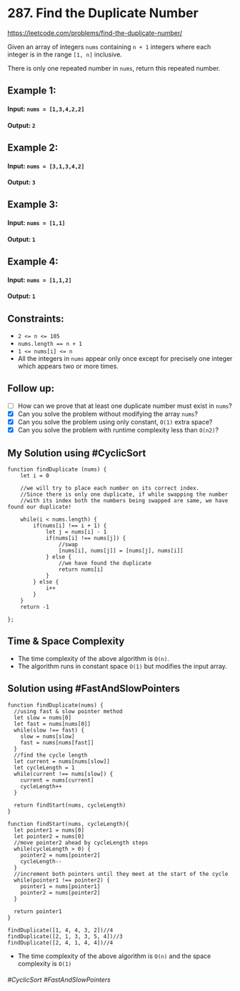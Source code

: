 # 287. Find the Duplicate Number
https://leetcode.com/problems/find-the-duplicate-number/

Given an array of integers `nums` containing `n + 1` integers where each integer is in the range `[1, n]` inclusive.

There is only one repeated number in `nums`, return this repeated number.

## Example 1:
#### Input: `nums = [1,3,4,2,2]`
#### Output: `2`
## Example 2:
#### Input: `nums = [3,1,3,4,2]`
#### Output: `3`
## Example 3:
#### Input: `nums = [1,1]`
#### Output: `1`
## Example 4:
#### Input: `nums = [1,1,2]`
#### Output: `1`
 

## Constraints:
- `2 <= n <= 105`
- `nums.length == n + 1`
- `1 <= nums[i] <= n`
- All the integers in `nums` appear only once except for precisely one integer which appears two or more times.
 

## Follow up:

- [ ] How can we prove that at least one duplicate number must exist in `nums`?
- [x] Can you solve the problem without modifying the array `nums`?
- [x] Can you solve the problem using only constant, `O(1)` extra space?
- [x] Can you solve the problem with runtime complexity less than `O(n2)`?

## My Solution using #CyclicSort
````
function findDuplicate (nums) {
    let i = 0
    
    //we will try to place each number on its correct index. 
    //Since there is only one duplicate, if while swapping the number 
    //with its index both the numbers being swapped are same, we have found our duplicate!
    
    while(i < nums.length) {
        if(nums[i] !== i + 1) {
            let j = nums[i] - 1
            if(nums[i] !== nums[j]) {
                //swap
                [nums[i], nums[j]] = [nums[j], nums[i]]
            } else {
                //we have found the duplicate
                return nums[i]
            }
        } else {
            i++
        }
    }
    return -1
    
};
````

## Time & Space Complexity
- The time complexity of the above algorithm is `O(n)`.
- The algorithm runs in constant space `O(1)` but modifies the input array.

## Solution using #FastAndSlowPointers
````
function findDuplicate(nums) {
  //using fast & slow pointer method
  let slow = nums[0]
  let fast = nums[nums[0]]
  while(slow !== fast) {
    slow = nums[slow]
    fast = nums[nums[fast]]
  }
  //find the cycle length 
  let current = nums[nums[slow]]
  let cycleLength = 1
  while(current !== nums[slow]) {
    current = nums[current]
    cycleLength++
  }
  
  return findStart(nums, cycleLength)
}

function findStart(nums, cycleLength){
  let pointer1 = nums[0]
  let pointer2 = nums[0]
  //move pointer2 ahead by cycleLength steps
  while(cycleLength > 0) {
    pointer2 = nums[pointer2]
    cycleLength--
  }
  //increment both pointers until they meet at the start of the cycle
  while(pointer1 !== pointer2) {
    pointer1 = nums[pointer1]
    pointer2 = nums[pointer2]
  }
  
  return pointer1
}

findDuplicate([1, 4, 4, 3, 2])//4 
findDuplicate([2, 1, 3, 3, 5, 4])//3 
findDuplicate([2, 4, 1, 4, 4])//4 
````
- The time complexity of the above algorithm is `O(n)` and the space complexity is `O(1)`
###### #CyclicSort #FastAndSlowPointers
